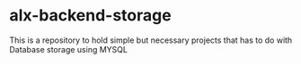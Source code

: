# alx-backend-storage
This is a repository to hold simple but necessary projects that has to do with Database storage using MYSQL
